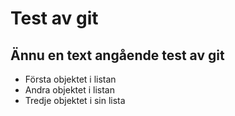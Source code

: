 # Test av git

## Ännu en text angående test av git
* Första objektet i listan
* Andra objektet i listan
* Tredje objektet i sin lista